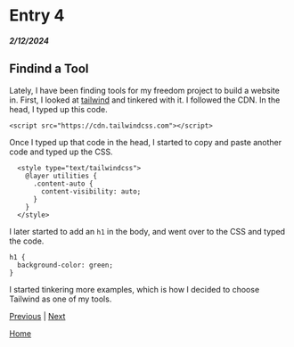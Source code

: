 # Entry 4
##### 2/12/2024

## Findind a Tool
Lately, I have been finding tools for my freedom project to build a website in. First, I looked at [tailwind](https://tailwindcss.com/docs/installation/play-cdn) and tinkered with it. I followed the CDN. In the head, I typed up this code.
```
<script src="https://cdn.tailwindcss.com"></script>
```
Once I typed up that code in the head, I started to copy and paste another code and typed up the CSS.
```
  <style type="text/tailwindcss">
    @layer utilities {
      .content-auto {
        content-visibility: auto;
      }
    }
  </style>
  ```
  I later started to add an `h1` in the body, and went over to the CSS and typed the code.
  ```
  h1 {
    background-color: green;
  }
  ```
  I started tinkering more examples, which is how I decided to choose Tailwind as one of my tools.

[Previous](entry03.md) | [Next](entry05.md)

[Home](../README.md)
